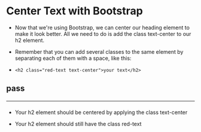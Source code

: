 # Center Text with Bootstrap
* Now that we're using Bootstrap, we can center our heading element to make it look better. All we need to do is add the class text-center to our h2 element.

* Remember that you can add several classes to the same element by separating each of them with a space, like this:

* `<h2 class="red-text text-center">your text</h2>` 

## pass <hr>
* Your h2 element should be centered by applying the class text-center

* Your h2 element should still have the class red-text

